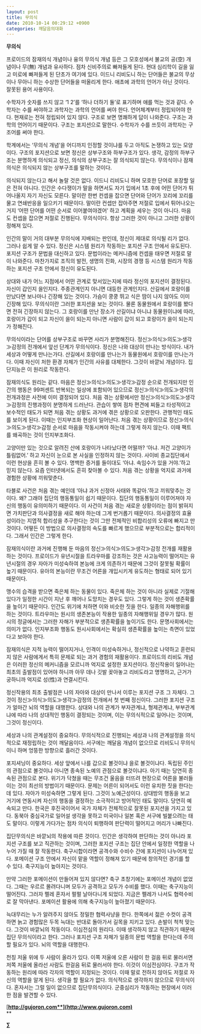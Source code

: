 ```yaml
---
layout: post
title: 무의식
date: 2010-10-14 00:29:12 +0900
categories: 깨달음의대화
---
```

**무의식**



프로이드의 잠재의식 개념이나 융의 무의식 개념 등은 그 모호성에서 불교의 공(空) 개념이나 무(無) 개념과 유사하다. 점차 신비주의로 빠져들게 된다. 현대 심리학이 길을 잃고 미로에 빠져들게 된 단초가 여기에 있다. 이드니 리비도니 하는 단어들은 불교의 무상이나 무아니 하는 수상한 단어들을 떠올리게 한다. 애초에 과학의 언어가 아닌 것이다. 잘못된 용어 사용이다. 



수학자가 숫자를 쓰지 않고 ‘1 2’를 ‘하나 더하기 둘’로 표기하며 애를 먹는 것과 같다. 수학자는 수를 써야하고 과학자는 과학의 언어를 써야 한다. 언어체계부터 정립되어야 한다. 현재로는 전혀 정립되어 있지 않다. 구조로 보면 명쾌하게 답이 나와준다. 구조는 과학의 언어이기 때문이다. 구조는 포지션으로 말한다. 수학자가 수를 쓰듯이 과학자는 구조어를 써야 한다.



학계에서는 ‘무의식 개념’을 어디까지 인정할 것이냐를 두고 아직도 논쟁하고 있는 모양이다. 구조의 포지션으로 보면 정신은 상부구조와 하부구조가 있다. 생각, 감정의 하부구조는 분명하게 의식되고 정신, 의식의 상부구조는 잘 의식되지 않는다. 무의식이나 잠재의식은 의식되지 않는 상부구조를 말하는 것이다. 



의식되지 않는다고 해서 놀랄 것은 없다. 이드니 리비도니 하며 모호한 단어로 포장할 일은 전혀 아니다. 인간은 수다쟁이가 말을 하면서도 자기 입에서 1초 후에 어떤 단어가 튀어나올지 자기 자신도 모른다. 말이란 한번 컨셉을 잡으면 단어와 단어가 꼬리에 꼬리를 물고 연쇄반응을 일으키기 때문이다. 말이란 컨셉만 잡아주면 저절로 입에서 튀어나오는 거지 ‘어떤 단어를 어떤 순서로 이어붙여야겠어’ 하고 계획을 세우는 것이 아니다. 마음도 컨셉을 잡으면 저절로 진행된다. 무의식이다. 항상 그러한 것이 아니고 그러한 상황이 정해져 있다. 



인간의 말이 거의 대부분 무의식에 지배되는 판인데, 정신이 제대로 의식될 리가 없다. 그러나 쉽게 알 수 있다. 정신은 시스템 원리가 작동하는 포지션 구조 안에서 유도된다. 포지션 구조가 문법을 대신하고 있다. 문법이라는 메커니즘에 컨셉을 태우면 저절로 말이 나와준다. 마찬가지로 조직의 발전, 생명의 진화, 시장의 경쟁 등 시스템 원리가 작동하는 포지션 구조 안에서 정신이 유도된다. 



상대와 내가 어느 지점에서 어떤 관계로 맞서있는지에 따라 정신의 포지션이 결정된다. 자신이 갑인지 을인지다. 주종관계인지 아니면 대등한 관계인지다. 산길에서 호랑이를 만났다면 보나마나 긴장해 있는 것이다. 가슴이 쿵쿵 뛰고 식은 땀이 나지 않아도 이미 긴장해 있다. 무의식이란 그러한 포지션을 보는 것이다. 물론 동물원에서 호랑이를 봤다면 전혀 긴장하지 않는다. 그 호랑이를 만난 장소가 산길이냐 아니냐 동물원이냐에 따라, 호랑이가 갑이 되고 자신이 을이 되는지 아니면 사람이 갑이 되고 호랑이가 을이 되는지가 정해진다.



무의식이라는 단어를 상부구조로 바꾸면 사리가 분명해진다. 정신≫의식≫의도≫생각≫감정의 전개에서 앞선 단계가 무의식이다. 정신은 나와 대상이 만나는 방식이다. 내가 세상과 어떻게 만나는가다. 산길에서 호랑이를 만나는가 동물원에서 호랑이를 만나는가다. 이때 자신이 처한 환경 자체가 인간의 사유를 대체한다. 그것이 바깥뇌 개념이다. 집단지능은 이 원리로 작동한다.



잠재의식도 원리는 같다. 마음은 정신≫의식≫의도≫생각≫감정 순으로 전개되지만 인간의 행동은 99퍼센트 반복되는 일상에 포함되어 있으므로 정신≫의식≫의도≫생각의 전개과정은 사전에 이미 결정되어 있다. 처음 겪는 상황에서만 정신≫의식≫의도≫생각≫감정의 진행과정이 분명하게 드러난다. 관습이 쌓여 점차 편견에 찌들고 타성적이고 보수적인 태도가 되면 처음 겪는 상황도 과거에 겪은 상황으로 오판한다. 관행적인 태도를 보이게 된다. 이때는 인지부조화 현상이 일어난다. 처음 겪는 상황이므로 정신≫의식≫의도≫생각≫감정 순서로 마음을 작동시켜야 하는데 그렇게 하지 않는다. 이때 팩트를 왜곡하는 것이 인지부조화다.



고양이만 있는 것으로 알려진 산에 호랑이가 나타났다면 어떨까? ‘아냐. 저건 고양이가 틀림없어.’ 하고 자신이 눈으로 본 사실을 인정하지 않는 것이다. 사이비 종교집단에서 이런 현상을 흔히 볼 수 있다. 명백한 증거를 들이대도 ‘아냐. 속임수가 있을 거야.’하고 믿지 않는다. 요즘 인터넷에서도 흔히 찾아볼 수 있다. 처음 겪는 상황을 억지로 과거에 경험한 상황에 끼워맞춘다. 



타블로 사건은 처음 겪는 예인데 ‘아냐 과거 신정아 사태와 똑같아.’하고 끼워맞추는 것이다. 왜? 그래야 집단의 행동통일이 쉽기 때문이다. 집단의 행동통일이 이루어져야 자신의 행동이 유의미하기 때문이다. 이 사건이 처음 겪는 새로운 상황이라는 점이 밝혀지면 가치판단과 의사결정을 새로 해야 하는데 그게 번거롭기 때문이다. 의사결정의 효율성이라는 지엽적 합리성을 추구한다는 것이 그만 전체적인 비합리성의 오류에 빠지고 만 것이다. 어떻든 이 방법으로 의사결정의 속도를 빠르게 했으므로 부분적으로는 합리적이다. 그래서 인간은 그렇게 한다. 



잠재의식이란 과거에 진행해 둔 마음의 정신≫의식≫의도≫생각≫감정 전개를 재활용하는 것이다. 프로이드가 유년시절을 트라우마를 강조하는 것은 사고능력이 떨어지는 유년시절의 경우 자아가 미성숙하여 본능에 크게 의존하기 때문에 그것이 잘못될 확률이 높기 때문이다. 유아의 본능이란 무조건 어른을 개입시키게 유도하는 형태로 되어 있기 때문이다. 



맹수의 습격을 받으면 죽은체 하는 동물이 있다. 죽은체 하는 것이 아니라 실제로 기절해 있다가 일정한 시간이 지난 후 깨어나 도망치는 경우도 있다. 그렇게 하는 것이 생존확률을 높이기 때문이다. 인간도 위기에 처하면 이와 비슷한 짓을 한다. 일종의 자해행위를 하는 것이다. 트라우마는 원시의 생존본능이 작용한 일종의 자해행위일 경우가 많다. 원시의 정글에서는 그러한 자해가 부분적으로 생존확률을 높이기도 한다. 문명사회에서는 의미가 없다. 인지부조화 행동도 원시사회에서는 확실히 생존확률을 높이는 측면이 있었다고 보아야 한다. 



잠재의식은 지적 능력이 떨어지거나, 인격이 미성숙하거나, 정신적으로 나약하고 훈련되지 않은 사람에게서 특히 문제로 되는 과거 경험의 재활용이다. 프로이드의 리비도 개념은 이러한 정신의 메커니즘을 모르니까 억지로 설정한 포지션이다. 정신작용이 일어나는 최초의 출발점이 있어야 하니까 아무 데나 깃발 꽂아놓고 리비도라고 명명하고, 근거가 궁하니까 억지로 성(性)과 연결시킨다. 



정신작용의 최초 출발점은 나의 자아와 대상이 만나서 이루는 포지션 구조 그 자체다. 그것이 정신≫의식≫의도≫생각≫감정의 전개에서 첫 번째 정신이다. 그러한 포지션 구조가 얼마간 뇌의 역할을 대행한다. 상대와 나의 관계가 부자관계냐, 형제관계냐, 부부관계냐에 따라 나의 상대적인 행동이 결정되는 것이며, 이는 무의식적으로 일어나는 것이며, 그것이 정신이다. 



세상과 나의 관계설정이 중요하다. 무의식적으로 진행되는 세상과 나의 관계설정을 의식적으로 재정립하는 것이 깨달음이다. 서구에는 깨달음 개념이 없으므로 리비도니 무의식이니 하며 엉뚱한 방향으로 흘러간 것이다. 



포지셔닝이 중요하다. 세상 앞에서 나를 갑으로 볼것이냐 을로 볼것이냐다. 독립된 주인의 관점으로 볼것이냐 아니면 종속된 노예의 관점으로 볼것이냐다. 아기 때는 당연히 종속된 관점으로 본다. 위기가 닥쳤을 때는 무조건 울음을 터뜨려 현장으로 어른을 불러들이는 것이 최선의 방법이기 때문이다. 문제는 어른이 되어서도 이런 유치한 짓을 한다는데 있다. 자아가 미성숙하면 그렇게 된다. 그것이 노예근성이다. 상대방의 행동을 보고 거기에 연동시켜 자신의 행동을 결정하는 소극적이고 방어적인 태도 말이다. 당연히 예속되고 만다. 한국은 후진국이어서 국가 자체가 전체적으로 잘못된 포지션을 가지고 있다. 동북아 중심국가로 일어설 생각을 못하고 미국이나 일본 혹은 서구에 빌붙으려는 태도 말이다. 이렇게 가다가는 점차 의식이 퇴행하여 판단력이 떨어지고 머리가 나빠진다.



집단무의식은 바깥뇌의 작용에 따른 것이다. 인간은 생각하여 판단하는 것이 아니라 포지션 구조를 보고 직관하는 것이며, 그러한 포지션 구조는 집단 안에서 일정한 역할을 나누어 가질 때 잘 작동한다. 축구시합이라면 공격수와 수비수 간에 포지션이 나누어져 있다. 포메이션 구조 안에서 자신이 맡을 역할이 정해져 있기 때문에 창의적인 경기를 할 수 있다. 축구지능이 높아지는 것이다. 



만약 그러한 포메이션이 만들어져 있지 않다면? 축구 초창기에는 포메이션 개념이 없었다. 그때는 우르르 몰려다니며 모두가 공격하고 모두가 수비를 했다. 이때는 축구지능이 떨어진다. 그러자 펠레 혼자서 펄펄 날아다니게 되었다. 지금은 펠레가 나서도 협력수비로 잘 막아낸다. 포메이션 활용에 의해 축구지능이 높아졌기 때문이다. 



늑대무리는 누가 알려주지 않아도 정밀한 협력사냥을 한다. 한쪽에서 젊은 수컷이 공격하면 늙고 경험많은 두목 늑대는 반대로 돌아가서 길목을 지키고 있다. 손발이 척척 맞는다. 그것이 바깥뇌의 작동이다. 이심전심의 원리다. 이때 생각하지 않고 직관하기 때문에 집단 무의식이라고 한다. 그러나 포지션 구조 자체가 일종의 문법 역할을 한다는데 주의할 필요가 있다. 뇌의 역할을 대행한다.



천칭 저울 위에 두 사람이 올라가 있다. 이쪽 저울에 오른 사람이 한 걸음 뒤로 물러서면 저쪽 저울에 올라선 사람도 한걸음 뒤로 물러서야 한다. 이것이 이심전심이다. 구조가 작동하는 원리에 따라 각자의 역할이 지정되는 것이다. 이때 말로 전하지 않아도 저절로 자신의 역할을 알게 된다. 생각을 할 필요가 없다. 의식적으로 생각하지 않으므로 무의식이다. 혼자서는 그럴 일이 없으므로 집단무의식이다. 군중심리가 작동하는 현장에서 이러한 점을 발견할 수 있다.









[**http://gujoron.com**](http://www.gujoron.com)**  
** 

**∑**